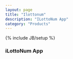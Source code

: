 ```yaml
---
layout: page
title: "Ilottonum"
description: "ILottoNum App"
category: "Products"
---
```

{% include JB/setup %}

### iLottoNum App